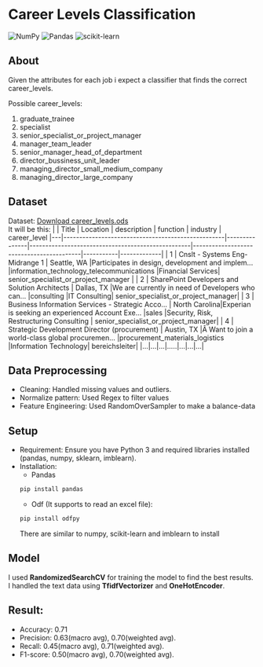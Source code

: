 # Career Levels Classification
![NumPy](https://img.shields.io/badge/numpy-%23013243.svg?style=for-the-badge&logo=numpy&logoColor=white)
![Pandas](https://img.shields.io/badge/pandas-%23150458.svg?style=for-the-badge&logo=pandas&logoColor=white)
![scikit-learn](https://img.shields.io/badge/scikit--learn-%23F7931E.svg?style=for-the-badge&logo=scikit-learn&logoColor=white)

## About

Given the attributes for each job i expect a classifier that finds the correct career_levels. 

Possible career_levels:
  1. graduate_trainee
  2. specialist
  3. senior_specialist_or_project_manager
  4. manager_team_leader
  5. senior_manager_head_of_department
  6. director_bussiness_unit_leader
  7. managing_director_small_medium_company
  8. managing_director_large_company

## Dataset
Dataset: [Download career_levels.ods](https://github.com/tranvietcuong03/career_levels_prediction/blob/master/career_levels.ods) <br>
It will be this: 
|   |  Title                                            | Location      | description                                       | function	                               | industry	| career_level
|---|---------------------------------------------------|---------------|---------------------------------------------------|------------------------------------------|-----------|-------------|
| 1 | Cnslt - Systems Eng- Midrange 1                   | Seattle, WA   |Participates in design, development and implem...	|information_technology_telecommunications |Financial Services| senior_specialist_or_project_manager |
| 2 | SharePoint Developers and Solution Architects     | Dallas, TX    |We are currently in need of Developers who can...  |consulting                                |IT Consulting| senior_specialist_or_project_manager|
| 3 | Business Information Services - Strategic Acco... | North Carolina|Experian is seeking an experienced Account Exe...  |sales                                     |Security, Risk, Restructuring Consulting | senior_specialist_or_project_manager|
| 4 | Strategic Development Director (procurement)	    | Austin, TX    |Â Want to join a world-class global procuremen...  |procurement_materials_logistics           |Information Technology| bereichsleiter|
|...|...|...|.....|...|...|...|


## Data Preprocessing
* Cleaning: Handled missing values and outliers.
* Normalize pattern: Used Regex to filter values
* Feature Engineering: Used RandomOverSampler to make a balance-data

## Setup
- Requirement: Ensure you have Python 3 and required libraries installed (pandas, numpy, sklearn, imblearn).
- Installation:
  * Pandas
  ```sh
  pip install pandas
  ```
   * Odf (It supports to read an excel file):
  ```sh
  pip install odfpy
  ```
  There are similar to numpy, scikit-learn and imblearn to install
  
## Model

I used **RandomizedSearchCV** for training the model to find the best results. I handled the text data using **TfidfVectorizer** and **OneHotEncoder**.


## Result:
* Accuracy: 0.71
* Precision: 0.63(macro avg), 0.70(weighted avg).
* Recall: 0.45(macro avg), 0.71(weighted avg).
* F1-score: 0.50(macro avg), 0.70(weighted avg).
